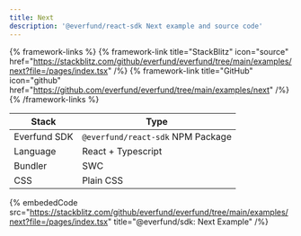 ```yaml
---
title: Next
description: '@everfund/react-sdk Next example and source code'
---
```


{% framework-links %}
{% framework-link title="StackBlitz" icon="source" href="https://stackblitz.com/github/everfund/everfund/tree/main/examples/next?file=/pages/index.tsx" /%}
{% framework-link title="GitHub" icon="github" href="https://github.com/everfund/everfund/tree/main/examples/next" /%}
{% /framework-links %}

| Stack        | Type                              |
| ------------ | --------------------------------- |
| Everfund SDK | `@everfund/react-sdk` NPM Package |
| Language     | React + Typescript                |
| Bundler      | SWC                               |
| CSS          | Plain CSS                         |

{% embededCode src="https://stackblitz.com/github/everfund/everfund/tree/main/examples/next?file=/pages/index.tsx" title="@everfund/sdk: Next Example" /%}
